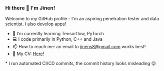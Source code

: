 ### Hi there 👋 I'm Jinen!

Welcome to my GitHub profile - I'm an aspiring penetration tester and data scientist. I also develop apps!

- 🌱 I’m currently learning Tensorflow, PyTorch
- 💻 I code primarily in Python, C++ and Java
- 📫 How to reach me: an email to jinens8@gmail.com works best!
- 💾 My CV: [Here](https://github.com/jinensetpal/jinensetpal/raw/master/Curriculum_Vitae.pdf)!

\* I run automated CI/CD commits, the commit history looks misleading 😝
